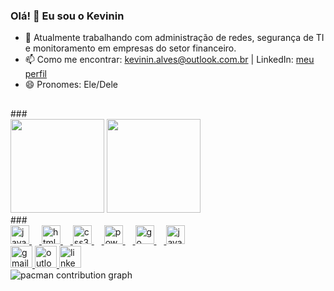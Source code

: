 <!--
**Kevinin-Alves/Kevinin-Alves** is a ✨ _special_ ✨ repository because its `README.md` (this file) appears on your GitHub profile.
-->

### Olá! 👋 Eu sou o Kevinin

- 🔭 Atualmente trabalhando com administração de redes, segurança de TI e monitoramento em empresas do setor financeiro.
- 📫 Como me encontrar: kevinin.alves@outlook.com.br | LinkedIn: [meu perfil](https://www.linkedin.com/in/kevinin-souza/)
- 😄 Pronomes: Ele/Dele

<h2 align="left"></h2>
###
<div align="left">
  <img src="https://github-readme-stats.vercel.app/api?username=Kevinin-Alves&theme=merko&show_icons=true&hide=prs,issues,contribs" height="150"/>
  <img src="https://github-readme-stats.vercel.app/api/top-langs?username=Kevinin-Alves&locale=pt-br&layout=compact&langs_count=5&theme=merko&custom_title=Linguagens%20usadas" height="150"/>
</div>
###

<div align="left">
  <a href="https://github.com/Kevinin-Alves">
  <img src="https://cdn.jsdelivr.net/gh/devicons/devicon/icons/javascript/javascript-original.svg" height="30" alt="javascript logo"  />
  <img width="12" />
  <img src="https://cdn.jsdelivr.net/gh/devicons/devicon/icons/html5/html5-original.svg" height="30" alt="html5 logo"  />
  <img width="12" />
  <img src="https://cdn.jsdelivr.net/gh/devicons/devicon/icons/css3/css3-original.svg" height="30" alt="css3 logo"  />
  <img width="12" />
  <img src="https://skillicons.dev/icons?i=powershell" height="30" alt="powershell logo"  />
  <img width="12" />
  <img src="https://cdn.jsdelivr.net/gh/devicons/devicon/icons/go/go-original.svg" height="30" alt="go logo"  />
  <img width="12" />
  <img src="https://cdn.jsdelivr.net/gh/devicons/devicon/icons/java/java-original.svg" height="30" alt="java logo"  />
</div>
    
<div align="left">

  <a href="mailto:kevinin.alvez@gmail.com">
    <img src="https://img.shields.io/static/v1?message=Gmail&logo=gmail&label=&color=D14836&logoColor=white&labelColor=&style=for-the-badge" height="35" alt="gmail logo" />
  </a>

  <a href="mailto:kevinin.alves@outlook.com">
    <img src="https://img.shields.io/static/v1?message=Outlook&logo=microsoft-outlook&label=&color=0078D4&logoColor=white&labelColor=&style=for-the-badge" height="35" alt="outlook logo" />
  </a>

  <a href="https://www.linkedin.com/in/kevinin-souza/" target="_blank" rel="noopener noreferrer">
    <img src="https://img.shields.io/static/v1?message=LinkedIn&logo=linkedin&label=&color=0077B5&logoColor=white&labelColor=&style=for-the-badge" height="35" alt="linkedin logo" />
  </a>
  
</div>

</div>


<picture>
  <source media="(prefers-color-scheme: dark)"
          srcset="https://raw.githubusercontent.com/Kevinin-Alves/Kevinin-Alves/main/output/pacman-contribution-graph-dark.svg">
  <source media="(prefers-color-scheme: light)"
          srcset="https://raw.githubusercontent.com/Kevinin-Alves/Kevinin-Alves/main/output/pacman-contribution-graph.svg">
  <img alt="pacman contribution graph"
       src="https://raw.githubusercontent.com/Kevinin-Alves/Kevinin-Alves/main/output/pacman-contribution-graph.svg">
</picture>


###

